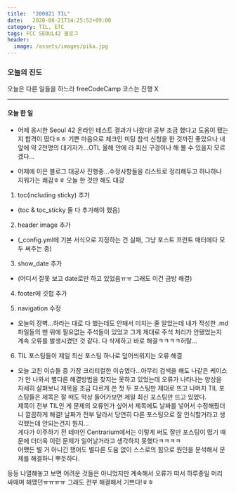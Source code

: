 ```yaml
---
title:  "200821 TIL"
date:   2020-08-21T14:25:52+09:00
category: TIL, ETC
tags: FCC SEOUL42 블로그
header:
  image: /assets/images/pika.jpg
---
```


<h3>오늘의 진도</h3>

오늘은 다른 일들을 하느라 freeCodeCamp 코스는 진행 X

<hr>

<h4>오늘 한 일</h4>

 - 어제 응시한 Seoul 42 온라인 테스트 결과가 나왔다! 공부 조금 했다고 도움이 됐는지 합격이 떴다ㅎㅎ 기쁜 마음으로 체크인 미팅 참석 신청을 한 것까진 좋았으나 내 앞에 약 2천명의 대기자가...OTL 올해 안에 라 피신 구경이나 해 볼 수 있을지 모르겠다...

 - 어제에 이은 블로그 대공사 진행중...수정사항들을 리스트로 정리해두고 하나하나 지워가는 쾌감ㅎㅎ 오늘 한 것만 해도 대강

1. toc(including sticky) 추가 
 - (toc & toc_sticky 둘 다 추가해야 했음)

2. header image 추가
 - (_config.yml에 기본 서식으로 지정하는 건 실패, 그냥 포스트 프런트 매터에다 모두 써주는 중)

3. show_date 추가
 - (어디서 잘못 보고 date로만 하고 있었음ㅠㅠ 그래도 이건 금방 해결)

4. footer에 깃헙 추가

5. navigation 수정
 - 오늘의 장벽...하라는 대로 다 했는데도 안돼서 미치는 줄 알았는데 내가 작성한 .md 파일들의 맨 위에 필요없는 주석들이 있었고 그게 제대로 주석 처리가 안됐었는지 계속 오류를 발생시켰던 것 같다. 다 삭제하고 바로 해결ㅋㅋㅋㅋ허탈... 

6. TIL 포스팅들이 제일 최신 포스팅 하나로 덮어씌워지는 오류 해결
 - 오늘 고친 이슈들 중 가장 크리티컬한 이슈였다...아무리 검색을 해도 나같은 케이스가 안 나와서 별다른 해결방법을 찾지는 못하고 있었는데
오류가 나타나는 양상을 자세히 살펴보니 제목을 조금 다르게 쓴 첫 두 포스팅만 제대로 뜨고 나머지 TIL 포스팅들은 제목은 잘 떠도 막상 들어가보면 제일 최신 포스팅만 뜨고 있었다. 
<br>제목이 전부 TIL인 게 문제의 오류인가 싶어서 제목에도 날짜를 넣어서 수정해줬더니 깔끔하게 해결! 날짜가 전부 달라서 당연히 다른 포스팅으로 잘 인식할거라고 생각했는데 안되는건지 뭔지...
<br>게다가 이주하기 전 테마인 Centrarium에서는 이렇게 써도 잘만 포스팅이 떴기 때문에 더더욱 이런 문제가 일어날거라고 생각하지 못했다ㅋㅋㅋㅋ
<br>어쨌든 별 거 아니긴 했어도 별다른 도움 없이 스스로의 힘으로 원인을 분석해서 문제를 해결하니 뿌듯하다.

등등 나열해놓고 보면 어려운 것들은 아니었지만 계속해서 오류가 떠서 하루종일 머리 싸매며 헤맸던ㅠㅠㅠㅠ 그래도 전부 해결해서 기쁘다!ㅎㅎ